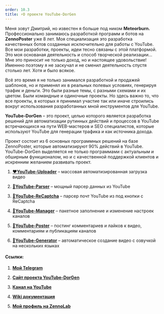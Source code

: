 ```yaml
---
order: 10.3
title: ⚡О проекте YouTube-DorGen
---
```


Меня зовут Дмитрий, но известен я больше под ником **Meteorburn.** Профессионально занимаюсь разработкой программ и ботов на **ZennoPoster** уже 8 лет. Моя специализация это разработка качествнных ботов созданных исключительно для работы c YouTube. Все мои разработки, проекты, идеи тесно связаны с этой  платформой. Это моя основаная деятельность и способ творческой реализации… Мне это приносит не  только доход, но и настоящее удовольствие! Именнно поэтому я не заскучал и не сменил деятельность спустя столько лет. Хотя и было всякое.

Всё это время я не только занимался разработкой и продажей шаблонов, но и применял их в реальных полевых условиях, генерируя трафик и деньги. Это были разные темы, с разными схемами и их цветом. Были командные и одиночные проекты. Но здесь важно то, что все проекты, в которых я принимал участие так или иначе строились вокруг использования разработанных мной инструментов для YouTube.

**YouTube-DorGen** – это проект, целью которого является разработка решений для автоматизации рутинных действий и процессов в YouTube встречающихся на пути WEB-мастеров и SEO специалистов, которые используют YouTube для генерации трафика и как источника дохода.

Проект состоит из 6 основных программных решений на базе ZennoPoster, которые автоматизируют 90% действий в YouTube. YouTube-DorGen выделяется не только программами с актуальным и обширным функционалом, но и с качественной поддержкой клиентов и искренним желанием развивать проект.

1. [**❤️YouTube-Uploader**](https://zennolab.com/discussion/threads/youtube-uploader-v4-5-1-massovaja-avtomatizirovannaja-zagruzka-video-v-youtube.35333/)  – массовая автоматизированная загрузка видео

2. [**💛YouTube-Parser**](https://zennolab.com/discussion/threads/youtube-parser-v5-0-moschnyj-parser-dannyx-youtube.40158/?roistat_visit=1041982) – мощный парсер данных из YouTube

3. [**🩵YouTube-ReCaptcha**](https://zenno.club/discussion/threads/youtube-emails-1-0-7-parser-pocht-youtube-iz-pod-knopki-s-recaptcha.121812/) – парсер почт YouTube из под кнопки с ReCaptcha

4. [**💚YouTube-Manager**](https://zennolab.com/discussion/threads/youtube-manager-v3-3-0-udobnoe-upravlenie-mnozhestvom-kanalov-youtube.45226) – пакетное заполнение и изменение настроек каналов

5. [**💙YouTube-Poster**](https://zennolab.com/discussion/threads/youtube-socializer-v2-5-9-razgon-socialnyx-faktorov-youtube.53139) – постинг комментариев и лайков к видео, комментариям и публикациям каналов

6. [**🧡YouTube-Generator**](https://zenno.club/discussion/threads/youtube-generator-v1-4-5-generacija-kontenta-dlja-youtube-bez-navykov-montazha.60726/) –  автоматическое создание видео c озвучкой на нескольких языках

#### **Ссылки:**

1. [**Мой Telegram**](https://t.me/meteorburn)

2. [**Сайт проекта YouTube-DorGen**](https://youtube-dorgen.com)

3. [**Канал на YouTube**](https://www.youtube.com/@dorgen-software)

4. [**Wiki документация**](https://docs.youtube-dorgen.com)

5. [**Мой профиль на ZennoLab**](https://zenno.club/discussion/members/meteorburn.13934/#recent-content)